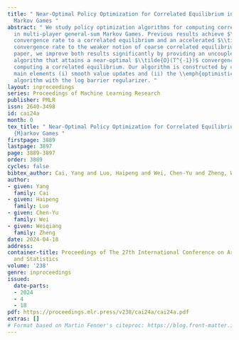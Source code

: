 ```yaml
---
title: " Near-Optimal Policy Optimization for Correlated Equilibrium in General-Sum
  Markov Games "
abstract: " We study policy optimization algorithms for computing correlated equilibria
  in multi-player general-sum Markov Games. Previous results achieve $\\tilde{O}(T^{-1/2})$
  convergence rate to a correlated equilibrium and an accelerated $\\tilde{O}(T^{-3/4})$
  convergence rate to the weaker notion of coarse correlated equilibrium. In this
  paper, we improve both results significantly by providing an uncoupled policy optimization
  algorithm that attains a near-optimal $\\tilde{O}(T^{-1})$ convergence rate for
  computing a correlated equilibrium. Our algorithm is constructed by combining two
  main elements (i) smooth value updates and (ii) the \\emph{optimistic-follow-the-regularized-leader}
  algorithm with the log barrier regularizer. "
layout: inproceedings
series: Proceedings of Machine Learning Research
publisher: PMLR
issn: 2640-3498
id: cai24a
month: 0
tex_title: " Near-Optimal Policy Optimization for Correlated Equilibrium in General-Sum
  {M}arkov Games "
firstpage: 3889
lastpage: 3897
page: 3889-3897
order: 3889
cycles: false
bibtex_author: Cai, Yang and Luo, Haipeng and Wei, Chen-Yu and Zheng, Weiqiang
author:
- given: Yang
  family: Cai
- given: Haipeng
  family: Luo
- given: Chen-Yu
  family: Wei
- given: Weiqiang
  family: Zheng
date: 2024-04-18
address:
container-title: Proceedings of The 27th International Conference on Artificial Intelligence
  and Statistics
volume: '238'
genre: inproceedings
issued:
  date-parts:
  - 2024
  - 4
  - 18
pdf: https://proceedings.mlr.press/v238/cai24a/cai24a.pdf
extras: []
# Format based on Martin Fenner's citeproc: https://blog.front-matter.io/posts/citeproc-yaml-for-bibliographies/
---
```

